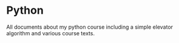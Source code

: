 # Python
All documents about my python course including a simple elevator algorithm and various course texts.
